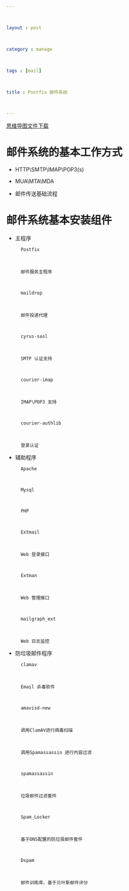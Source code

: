 ---

layout : post

category : manage

tags : [mail]

title : Postfix 邮件系统

---

[思维导图文件下载](#)

# 邮件系统的基本工作方式

- HTTP\SMTP\IMAP\POP3(s)

- MUA\MTA\MDA

- 邮件传送基础流程

# 邮件系统基本安装组件

- 主程序

        Postfix

        邮件服务主程序

        maildrop

        邮件投递代理

        cyrus-sasl

        SMTP 认证支持

        courier-imap

        IMAP\POP3 支持

        courier-authlib

        登录认证

- 辅助程序

        Apache

        Mysql

        PHP

        Extmail

        Web 登录接口

        Extman

        Web 管理接口

        mailgraph_ext

        Web 日志监控

- 防垃圾邮件程序

        clamav

        Email 杀毒软件

        amavisd-new

        调用ClamAV进行病毒扫描

        调用Spamassassin 进行内容过滤

        spamassassin

        垃圾邮件过滤套件

        Spam_Locker

        基于DNS配置的防垃圾邮件套件

        Dspam

        邮件训练库，基于贝叶斯邮件评分